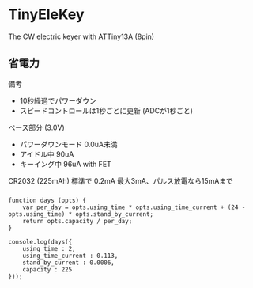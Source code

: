TinyEleKey
==========

The CW electric keyer with ATTiny13A (8pin)


省電力
------

備考

- 10秒経過でパワーダウン
- スピードコントロールは1秒ごとに更新 (ADCが1秒ごと)

ベース部分 (3.0V)

- パワーダウンモード 0.0uA未満
- アイドル中 90uA
- キーイング中 96uA with FET

CR2032 (225mAh) 標準で 0.2mA 最大3mA、パルス放電なら15mAまで

###

```
function days (opts) {
	var per_day = opts.using_time * opts.using_time_current + (24 - opts.using_time) * opts.stand_by_current;
	return opts.capacity / per_day;
}

console.log(days({
	using_time : 2,
	using_time_current : 0.113,
	stand_by_current : 0.0006,
	capacity : 225
}));
```
